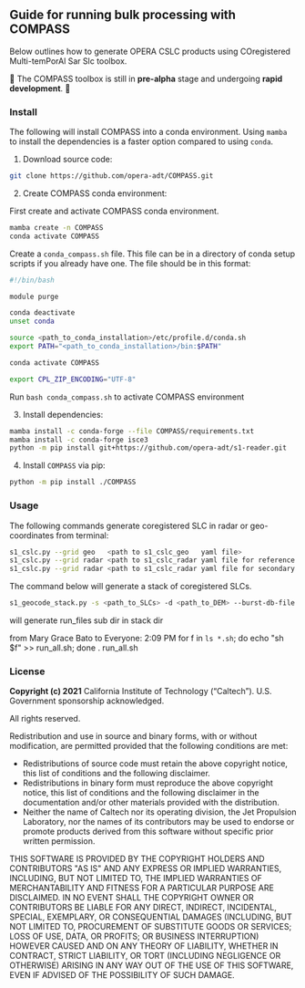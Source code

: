 ## Guide for running bulk processing with COMPASS

Below outlines how to generate OPERA CSLC products using COregistered Multi-temPorAl Sar Slc toolbox.

🚨 The COMPASS toolbox is still in **pre-alpha** stage and undergoing **rapid development**. 🚨

### Install

The following will install COMPASS into a conda environment. Using `mamba` to install the dependencies is a faster option compared to using `conda`.

1. Download source code:

```bash
git clone https://github.com/opera-adt/COMPASS.git
```
2. Create COMPASS conda environment:

First create and activate COMPASS conda environment.

```bash
mamba create -n COMPASS
conda activate COMPASS
```

Create a `conda_compass.sh` file. This file can be in a directory of conda setup scripts if you already have one. The file should be in this format:

```bash 
#!/bin/bash

module purge

conda deactivate
unset conda

source <path_to_conda_installation>/etc/profile.d/conda.sh
export PATH="<path_to_conda_installation>/bin:$PATH"

conda activate COMPASS

export CPL_ZIP_ENCODING="UTF-8"
```
Run `bash conda_compass.sh` to activate COMPASS environment

3. Install dependencies:

```bash
mamba install -c conda-forge --file COMPASS/requirements.txt
mamba install -c conda-forge isce3
python -m pip install git+https://github.com/opera-adt/s1-reader.git
```

4. Install `COMPASS` via pip:

```bash
python -m pip install ./COMPASS
```

### Usage

The following commands generate coregistered SLC in radar or geo-coordinates from terminal:

```bash
s1_cslc.py --grid geo   <path to s1_cslc_geo   yaml file>
s1_cslc.py --grid radar <path to s1_cslc_radar yaml file for reference burst>
s1_cslc.py --grid radar <path to s1_cslc_radar yaml file for secondary burst>
```

The command below will generate a stack of coregistered SLCs.

```bash
s1_geocode_stack.py -s <path_to_SLCs> -d <path_to_DEM> --burst-db-file <path_to_db_file>  --burst-id <S!_bust_ID> -w <path_to_working_dir> --metadata
```
will generate run_files sub dir in stack dir

from Mary Grace Bato to Everyone:    2:09  PM
for f in `ls *.sh`; do echo "sh $f" >> run_all.sh; done
 . run_all.sh











### License
**Copyright (c) 2021** California Institute of Technology (“Caltech”). U.S. Government
sponsorship acknowledged.

All rights reserved.

Redistribution and use in source and binary forms, with or without modification, are permitted provided
that the following conditions are met:
* Redistributions of source code must retain the above copyright notice, this list of conditions and
the following disclaimer.
* Redistributions in binary form must reproduce the above copyright notice, this list of conditions
and the following disclaimer in the documentation and/or other materials provided with the
distribution.
* Neither the name of Caltech nor its operating division, the Jet Propulsion Laboratory, nor the
names of its contributors may be used to endorse or promote products derived from this software
without specific prior written permission.

THIS SOFTWARE IS PROVIDED BY THE COPYRIGHT HOLDERS AND CONTRIBUTORS "AS
IS" AND ANY EXPRESS OR IMPLIED WARRANTIES, INCLUDING, BUT NOT LIMITED TO,
THE IMPLIED WARRANTIES OF MERCHANTABILITY AND FITNESS FOR A PARTICULAR
PURPOSE ARE DISCLAIMED. IN NO EVENT SHALL THE COPYRIGHT OWNER OR
CONTRIBUTORS BE LIABLE FOR ANY DIRECT, INDIRECT, INCIDENTAL, SPECIAL,
EXEMPLARY, OR CONSEQUENTIAL DAMAGES (INCLUDING, BUT NOT LIMITED TO,
PROCUREMENT OF SUBSTITUTE GOODS OR SERVICES; LOSS OF USE, DATA, OR PROFITS;
OR BUSINESS INTERRUPTION) HOWEVER CAUSED AND ON ANY THEORY OF LIABILITY,
WHETHER IN CONTRACT, STRICT LIABILITY, OR TORT (INCLUDING NEGLIGENCE OR
OTHERWISE) ARISING IN ANY WAY OUT OF THE USE OF THIS SOFTWARE, EVEN IF
ADVISED OF THE POSSIBILITY OF SUCH DAMAGE.
